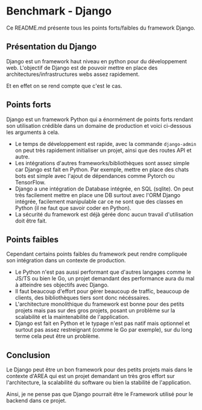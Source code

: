 # Benchmark - Django

Ce README.md présente tous les points forts/faibles du framework Django.

## Présentation du Django

Django est un framework haut niveau en python pour du développement web. L'objectif de Django est de pouvoir mettre en place des architectures/infrastructures webs assez rapidement.

Et en effet on se rend compte que c'est le cas.

## Points forts

Django est un framework Python qui a énormément de points forts rendant son utilisation crédible dans un domaine de production et voici ci-dessous les arguments à cela.

* Le temps de développement est rapide, avec la commande `django-admin` on peut très rapidement initialiser un projet, ainsi que des routes API et autre.
* Les intégrations d'autres frameworks/bibliothèques sont assez simple car Django est fait en Python. Par exemple, mettre en place des chats bots est simple avec l'ajout de dépendances comme Pytorch ou TensorFlow.
* Django a une intégration de Database intégrée, en SQL (sqlite). On peut très facilement mettre en place une DB surtout avec l'ORM Django intégrée, facilement manipulable car ce ne sont que des classes en Python (il ne faut que savoir coder en Python).
* La sécurité du framework est déjà gérée donc aucun travail d'utilisation doit être fait.

## Points faibles

Cependant certains points faibles du framework peut rendre compliquée son intégration dans un contexte de production.

* Le Python n'est pas aussi performant que d'autres langages comme le JS/TS ou bien le Go, un projet demandant des performance aura du mal à atteindre ses objectifs avec Django.
* Il faut beaucoup d'effort pour gérer beaucoup de traffic, beaucoup de clients, des bibliothèques tiers sont donc nécéssaires.
* L'architecture monolithique du framework est bonne pour des petits projets mais pas sur des gros projets, posant un problème sur la scalabilité et la maintenabilité de l'application.
* Django est fait en Python et le typage n'est pas natif mais optionnel et surtout pas assez restreignant (comme le Go par exemple), sur du long terme cela peut être un problème.

## Conclusion

Le Django peut être un bon framework pour des petits projets mais dans le contexte d'AREA qui est un projet demandant un très gros effort sur l'architecture, la scalabilité du software ou bien la stabilité de l'application.

Ainsi, je ne pense pas que Django pourrait être le Framework utilisé pour le backend dans ce projet.
